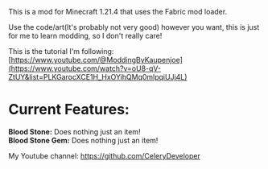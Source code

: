This is a mod for Minecraft 1.21.4 that uses the Fabric mod loader.

Use the code/art(It's probably not very good) however you want, this is just for me to learn modding, so I don't really care!

This is the tutorial I'm following: [https://www.youtube.com/@ModdingByKaupenjoe](https://www.youtube.com/watch?v=oU8-qV-ZtUY&list=PLKGarocXCE1H_HxOYihQMq0mlpqiUJj4L)

<h1>Current Features:</h1>
<b>Blood Stone:</b> Does nothing just an item!</br>
<b>Blood Stone Gem:</b> Does nothing just an item!

My Youtube channel: https://github.com/CeleryDeveloper
